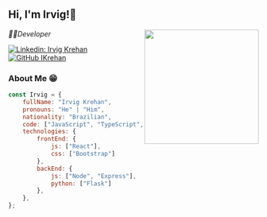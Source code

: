 <h2> Hi, I'm Irvig!👋</h2>
<img align='right' src="https://media.giphy.com/media/WUlplcMpOCEmTGBtBW/giphy.gif" width="230">
<p><em>👨‍💻Developer</br>
</em></p>

[![Linkedin: Irvig Krehan](https://img.shields.io/badge/-IrvigKrehan-blue?style=flat-square&logo=Linkedin&logoColor=white&link=https://www.linkedin.com/in/irvigkrehan/)](https://www.linkedin.com/in/irvigkrehan/)
[![GitHub IKrehan](https://img.shields.io/github/followers/IKrehan?label=follow&style=social)](https://github.com/IKrehan)

### About Me 😁
```javascript
const Irvig = {
    fullName: "Irvig Krehan",
    pronouns: "He" | "Him",
    nationality: "Brazilian",
    code: ["JavaScript", "TypeScript", "Python"],
    technologies: {
        frontEnd: {
            js: ["React"],
            css: ["Bootstrap"]
        },
        backEnd: {
            js: ["Node", "Express"],
            python: ["Flask"]
        },
    },
};
```

